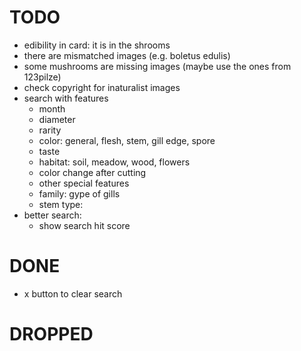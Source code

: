 # TODO
- edibility in card: it is in the shrooms
- there are mismatched images (e.g. boletus edulis)
- some mushrooms are missing images (maybe use the ones from 123pilze)
- check copyright for inaturalist images
- search with features
  - month
  - diameter
  - rarity
  - color: general, flesh, stem, gill edge, spore
  - taste
  - habitat: soil, meadow, wood, flowers
  - color change after cutting
  - other special features
  - family: gype of gills
  - stem type: 
- better search:
  - show search hit score
# DONE
- x button to clear search
# DROPPED